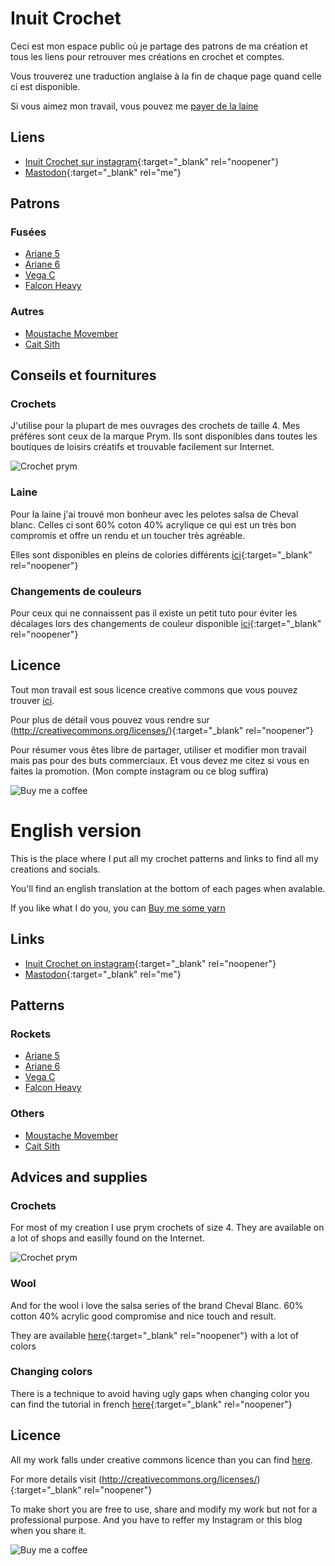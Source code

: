 # Inuit Crochet

Ceci est mon espace public où je partage des patrons de ma création et tous les liens pour retrouver mes créations en crochet et comptes.

Vous trouverez une traduction anglaise à la fin de chaque page quand celle ci est disponible.

Si vous aimez mon travail, vous pouvez me [payer de la laine](https://buymeacoffee.com/inuitcrochet)

## Liens

* [Inuit Crochet sur instagram](https://www.instagram.com/inuit_crochet/){:target="_blank" rel="noopener"}
* [Mastodon](https://pouet.chapril.org/web/@pierrobn){:target="_blank" rel="me"}

## Patrons

### Fusées

* [Ariane 5](./patterns/Ariane5/Ariane5.md)
* [Ariane 6](./patterns/Ariane6/Ariane6.md)
* [Vega C](./patterns/VegaC/VegaC.md)
* [Falcon Heavy](./patterns/FalconHeavy/FalconHeavy.md)

### Autres
* [Moustache Movember](./patterns/Movember/Moustache.md)
* [Cait Sith](./patterns/CaitSith/CaitSith.md)

## Conseils et fournitures

### Crochets

J'utilise pour la plupart de mes ouvrages des crochets de taille 4. Mes préféres sont ceux de la marque Prym. Ils sont disponibles dans toutes les boutiques de loisirs créatifs et trouvable facilement sur Internet.

![Crochet prym](./media/prym.jpg)

### Laine

Pour la laine j'ai trouvé mon bonheur avec les pelotes salsa de Cheval blanc. Celles ci sont 60% coton 40% acrylique ce qui est un très bon compromis et offre un rendu et un toucher très agréable.

Elles sont disponibles en pleins de colories différents [ici](https://www.laines-cheval-blanc.com/fr/fils-et-laines-ete/45-salsa.html){:target="_blank" rel="noopener"}

### Changements de couleurs

Pour ceux qui ne connaissent pas il existe un petit tuto pour éviter les décalages lors des changements de couleur disponible [ici](https://www.youtube.com/watch?v=2KLlFhWrZYA){:target="_blank" rel="noopener"} 

## Licence

Tout mon travail est sous licence creative commons que vous pouvez trouver [ici](LICENCE.md).

Pour plus de détail vous pouvez vous rendre sur (http://creativecommons.org/licenses/){:target="_blank" rel="noopener"}

Pour résumer vous êtes libre de partager, utiliser et modifier mon travail mais pas pour des buts commerciaux. Et vous devez me citez si vous en faites la promotion. (Mon compte instagram ou ce blog suffira)

![Buy me a coffee](./media/bmc_qr.png)

# English version

This is the place where I put all my crochet patterns and links to find all my creations and socials.

You'll find an english translation at the bottom of each pages when avalable.

If you like what I do you, you can [Buy me some yarn](https://buymeacoffee.com/inuitcrochet)


## Links

* [Inuit Crochet on instagram](https://www.instagram.com/inuit_crochet/){:target="_blank" rel="noopener"}
* [Mastodon](https://pouet.chapril.org/web/@pierrobn){:target="_blank" rel="me"}

## Patterns

### Rockets
* [Ariane 5](./patterns/Ariane5/Ariane5.md)
* [Ariane 6](./patterns/Ariane6/Ariane6.md)
* [Vega C](./patterns/VegaC/VegaC.md)
* [Falcon Heavy](./patterns/FalconHeavy/FalconHeavy.md)

### Others
* [Moustache Movember](./patterns/Movember/Moustache.md)
* [Cait Sith](./patterns/CaitSith/en/CaitSith.md)

## Advices and supplies

### Crochets

For most of my creation I use prym crochets of size 4. They are available on a lot of shops and easilly found on the Internet.

![Crochet prym](./media/prym.jpg)

### Wool
And for the wool i love the salsa series of the brand Cheval Blanc. 60% cotton 40% acrylic good compromise and nice touch and result.

They are available [here](https://www.laines-cheval-blanc.com/fr/fils-et-laines-ete/45-salsa.html){:target="_blank" rel="noopener"} with a lot of colors

### Changing colors

There is a technique to avoid having ugly gaps when changing color you can find the tutorial in french [here](https://www.youtube.com/watch?v=2KLlFhWrZYA){:target="_blank" rel="noopener"} 

## Licence

All my work falls under creative commons licence than you can find [here](LICENCE.md).

For more details visit (http://creativecommons.org/licenses/){:target="_blank" rel="noopener"}

To make short you are free to use, share and modify my work but not for a professional purpose. And you have to reffer my Instagram or this blog when you share it.

![Buy me a coffee](./media/bmc_qr.png)
